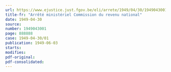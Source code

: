```yaml
---
url: https://www.ejustice.just.fgov.be/eli/arrete/1949/04/30/1949043001/justel
title-fr: "Arrêté ministériel Commission du revenu national"
date: 1949-04-30
source:
number: 1949043001
page: 888888
case: 1949-04-30/01
publication: 1949-06-03
starts:
modifies:
pdf-original:
pdf-consolidated:
---
```


